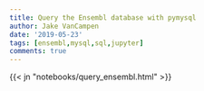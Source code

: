 ```yaml
---
title: Query the Ensembl database with pymysql
author: Jake VanCampen
date: '2019-05-23'
tags: [ensembl,mysql,sql,jupyter]
comments: true
---
```


{{< jn "notebooks/query_ensembl.html" >}}